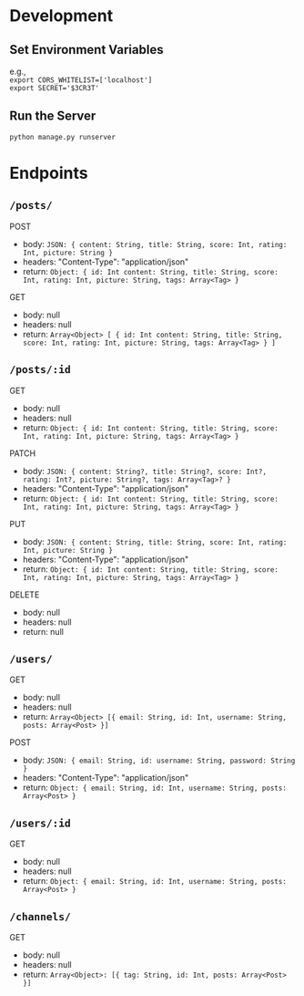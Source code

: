 # Development 
## Set Environment Variables 
e.g.,  
`export CORS_WHITELIST=['localhost']`  
`export SECRET='$3CR3T'`

## Run the Server
`python manage.py runserver`

# Endpoints
## `/posts/`  

POST  
  - body: `JSON: { content: String, title: String, score: Int, rating: Int, picture: String }`  
  - headers: "Content-Type": "application/json"    
  - return: `Object: { id: Int content: String, title: String, score: Int, rating: Int, picture: String, tags: Array<Tag> }`

GET 
  - body: null  
  - headers: null  
  - return: `Array<Object> [ { id: Int content: String, title: String, score: Int, rating: Int, picture: String, tags: Array<Tag> } ]` 

## `/posts/:id` 

GET 
  - body: null  
  - headers: null  
  - return: `Object: { id: Int content: String, title: String, score: Int, rating: Int, picture: String, tags: Array<Tag> }` 
  
PATCH  
  - body: `JSON: { content: String?, title: String?, score: Int?, rating: Int?, picture: String?, tags: Array<Tag>? }`   
  - headers: "Content-Type": "application/json"  
  - return: `Object: { id: Int content: String, title: String, score: Int, rating: Int, picture: String, tags: Array<Tag> }`
  
PUT  
  - body: `JSON: { content: String, title: String, score: Int, rating: Int, picture: String }`   
  - headers: "Content-Type": "application/json"  
  - return: `Object: { id: Int content: String, title: String, score: Int, rating: Int, picture: String, tags: Array<Tag> }`
  
DELETE
  - body: null  
  - headers: null  
  - return: null  

## `/users/`  

GET
  - body: null
  - headers: null
  - return: `Array<Object> [{ email: String, id: Int, username: String, posts: Array<Post> }]`  

POST
  - body: `JSON: { email: String, id: username: String, password: String }`
  - headers: "Content-Type": "application/json" 
  - return: `Object: { email: String, id: Int, username: String, posts: Array<Post> }`

## `/users/:id`  

GET
  - body: null
  - headers: null
  - return: `Object: { email: String, id: Int, username: String, posts: Array<Post> }`

## `/channels/ `

GET
  - body: null
  - headers: null
  - return: `Array<Object>: [{ tag: String, id: Int, posts: Array<Post> }]`
